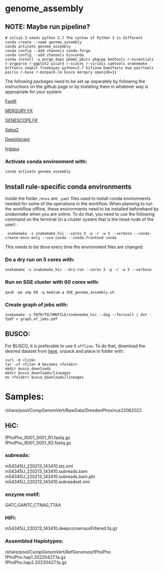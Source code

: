 # genome_assembly

## NOTE: Maybe run pipeline?

```
# salsa2.3 needs python 2.7 The syntax of Python 3 is different
conda create --name genome_assembly
conda activate genome_assembly
conda config --add channels conda-forge
conda config --add channels bioconda  
conda install -y purge_dups pbmm2 pbccs pbgcpp bedtools r-essentials r-argparse r-ggplot2 picard r-scales r-viridis samtools snakemake bcftools seqkit freebayes python=2.7 hifiasm bam2fastx bwa pairtools pairix r-base r-minpack.lm busco merqury openjdk=11
```

The following packages need to be set up separately by following the instructions on the github page or by installing them in whatever way is appropriate for your system:

[FastK](https://github.com/thegenemyers/FASTK) 

[MERQURY.FK](https://github.com/thegenemyers/MERQURY.FK) 

[GENESCOPE.FK](https://github.com/thegenemyers/GENESCOPE.FK) 

[Salsa2](https://github.com/VGP/vgp-assembly/tree/master/pipeline/salsa)

[DeepVariant](https://github.com/google/deepvariant)  

[higlass](https://github.com/higlass/higlass)  

### Activate conda environment with:
``` 
conda activate genome_assembly
```



## Install rule-specific conda environments
Inside the folder `/envs` are `.yaml` files used to install conda environments needed for some of the operations in the workflow. When planning to run the workflow offline, these environments need to be installed beforehand _by snakemake_ when you are online. To do that, you need to use the following command on the terminal (in a cluster system that is the head node of the user) :

```
 snakemake -s snakemake_hic --cores 5 -p -r -w 5 --verbose --conda-create-envs-only --use-conda --conda-frontend conda
```
This needs to be done every time the environment files are changed.

### Do a dry run on 5 cores with:
```
snakemake -s snakemake_hic --dry-run --cores 5 -p -r -w 5 --verbose
```


### Run on SGE cluster with 60 cores with:
```
qsub -pe smp 60 -q medium.q SGE_genome_assembly.sh
```

### Create graph of jobs with:
```
snakemake -s PATH/TO/SMKFILE/snakemake_hic --dag --forceall | dot -Tpdf > graph_of_jobs.pdf
```
## BUSCO:

For BUSCO, it is preferable to use it `offline`. To do that, download the desired dataset from [here](https://busco-data.ezlab.org/v5/data/lineages/), unpack and place in folder with:
```
curl -O <link>
tar -xf <file> # becomes <folder>
mkdir busco_downloads
mkdir busco_downloads/lineages
mv <folder> busco_downloads/lineages
```


# Samples:
/share/pool/CompGenomVert/RawData/DresdenPhoxinus22062022

## HiC:
fPhoPho_R001_S001_R1.fastq.gz  
fPhoPho_R001_S001_R2.fastq.gz  

### subreads:  
m54345U_220213_143410.sts.xml  
m54345U_220213_143410.subreads.bam  
m54345U_220213_143410.subreads.bam.pbi  
m54345U_220213_143410.subreadset.xml  

### enzyme motif:  
GATC,GANTC,CTNAG,TTAA  

### HiFi:  
m54345U_220213_143410.deepconsensusFiltered.fq.gz  

### Assembled Haplotypes:  
/share/pool/CompGenomVert/RefGenomes/fPhoPho  
fPhoPho.hap1.20220427.fa.gz  
fPhoPho.hap2.20220427.fa.gz  

